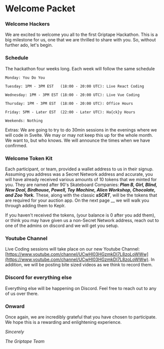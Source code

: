 # Welcome Packet

### **Welcome Hackers**

We are excited to welcome you all to the first Griptape Hackathon. This is a big milestone for us, one that we are thrilled to share with you. So, without further ado, let's begin.

### **Schedule**

The hackathon four weeks long. Each week will follow the same schedule

`Monday: You Do You`

`Tuesday: 1PM - 3PM EST   (18:00 - 20:00 UTC): Live React Coding`

`Wednesday: 1PM - 3PM EST (18:00 - 20:00 UTC): Live Vue Coding`

`Thursday: 1PM - 3PM EST  (18:00 - 20:00 UTC): Office Hours`

`Friday: 5PM - Later EST  (22:00 - Later UTC): Ha{ck}y Hours`

`Weekends: Nothing`

Extras: We are going to try to do 30min sessions in the evenings where we will code in Svelte. We may or may not keep this up for the whole month. We want to, but who knows. We will announce the times when we have confirmed.

### **Welcome Token Kit**

Each participant, or team, provided a wallet address to us in their signup. Assuming you address was a Secret Network address and accurate, you will have already received various amounts of 10 tokens that we minted for you. They are named after 90's Skateboard Companies: _**Plan B, Girl, Blind, New Deal, Birdhouse, Powell, Toy Machine, Alien Workshop, Chocolate, and Zoo York.**_ These, along with the classic _**sSCRT**_, will be the tokens that are required for your auction app. On the next page __ we will walk you through adding them to Keplr.

If you haven't received the tokens, (your balance is 0 after you add them), or think you may have given us a non-Secret Network address, reach out to one of the admins on discord and we will get you setup.

### **Youtube Channel**

Live Coding sessions will take place on our new Youtube Channel: [https://www.youtube.com/channel/UCwHl03HGzmkDI7L8zoLoWWw](https://www.youtube.com/channel/UCwHl03HGzmkDI7L8zoLoWWw). In addition, we will be posting bite sized videos as we think to record them.&#x20;

### **Discord for everything else**

Everything else will be happening on Discord. Feel free to reach out to any of us over there.

### **Onward**

Once again, we are incredibly grateful that you have chosen to participate. We hope this is a rewarding and enlightening experience.

_Sincerely_

_The Griptape Team_
